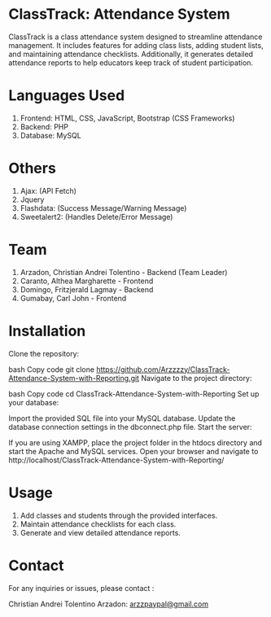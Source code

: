 # ClassTrack: Attendance System
ClassTrack is a class attendance system designed to streamline attendance management. It includes features for adding class lists, adding student lists, and maintaining attendance checklists. Additionally, it generates detailed attendance reports to help educators keep track of student participation.

# Languages Used
1. Frontend: HTML, CSS, JavaScript, Bootstrap (CSS Frameworks)
2. Backend: PHP
3. Database: MySQL
# Others
1. Ajax: (API Fetch)
2. Jquery
3. Flashdata: (Success Message/Warning Message)
4. Sweetalert2: (Handles Delete/Error Message)

# Team
1. Arzadon, Christian Andrei Tolentino - Backend (Team Leader)
2. Caranto, Althea Margharette - Frontend
3. Domingo, Fritzjerald Lagmay - Backend
4. Gumabay, Carl John - Frontend

# Installation
Clone the repository:

bash
Copy code
git clone https://github.com/Arzzzzy/ClassTrack-Attendance-System-with-Reporting.git
Navigate to the project directory:

bash
Copy code
cd ClassTrack-Attendance-System-with-Reporting
Set up your database:

Import the provided SQL file into your MySQL database.
Update the database connection settings in the dbconnect.php file.
Start the server:

If you are using XAMPP, place the project folder in the htdocs directory and start the Apache and MySQL services.
Open your browser and navigate to http://localhost/ClassTrack-Attendance-System-with-Reporting/

# Usage
1. Add classes and students through the provided interfaces.
2. Maintain attendance checklists for each class.
3. Generate and view detailed attendance reports.

# Contact
For any inquiries or issues, please contact :

Christian Andrei Tolentino Arzadon: arzzpaypal@gmail.com
